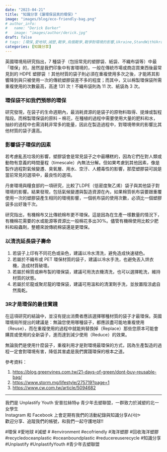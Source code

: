 ```yaml
---
date: "2023-04-21"
title: "知識分享《讓環保袋真的環保》"
image: "images/blog/eco-friendly-bag.png"
# author_info: 
#   name: "Derick Barker"
#   image: "images/author/derick.jpg"
draft: false
# tags: [環保,愛地球,減塑,戰爭,烏俄戰爭,戰爭對環境的影響,Ukraine,StandWithUkraine,Environment,EnvironmentalImpactOnWar,知識分享]
categories: [知識分享]
---
```

英國環境局研究指出，7 種袋子（包括常見的塑膠袋、紙袋、不織布袋等）中最「環保」的，居然是我們印象中有害環境的，一般在傳統市場或商店買東西後最常見到的 HDPE 塑膠袋 ！其他材質的袋子則必須在重複使用多次之後，才能將其影響降到與只被使用一次的傳統塑膠袋差不多的程度；而其中，又以棉製環保袋所需重複使用的次數最高，高達 131 次！不織布袋則為 11 次、紙袋為 3 次。

### 環保袋不如我們預想的環保
研究發現，在袋子的生命週期內，最消耗資源的是袋子的原物料取得、提煉或製程階段。而棉製環保袋的原料 – 棉花，在種植的過程中需要使用大量的肥料和水，抽紗的過程中也需消耗非常多的能量，因此在製造過程中，對環境帶來的影響比其他材質的袋子還高。

### 影響袋子環保的因素
若考慮亂丟垃圾的影響，塑膠袋會是常見袋子之中最糟糕的，因為它們在對人類或動物有意義的時間量程（timescale）內無法分解。但如果考慮到其他因素，像是製作過程對氣候變遷、臭氧層、用水、空汙、人體毒性的影響，那麼塑膠袋可說是當前常見的選項中，最良性的選項。

丹麥環境與糧食部的一項研究，比較了LDPE（低密度聚乙烯）袋子與其他袋子對環境的影響。結果發現，包括氣候變遷與製造資源在內，如果棉質帆布袋要跟重覆使用一次的塑膠袋產生相同的環境影響，一個帆布袋的使用次數，必須比一個塑膠袋多出好幾千次。

研究指出，有機棉布又比傳統棉布更不環保。這是因為在生產一樣數量的情況下，有機棉花需要的水或能源等資源比一般棉花多出30%。儘管有機棉使用比較少肥料和殺蟲劑，整體來說傳統棉袋還是更環保。

### 以清洗延長袋子壽命
1. 若袋子上印有不同花色或染色，建議以冷水清洗，避免造成快速褪色。
2. 若屬於不織布或 PET 環保材質的袋子，建議以冷水手洗，也避免丟入烘衣機，造成材質破壞。
3. 若屬於棉質或麻布製的環保袋，建議可用洗衣機清洗，也可以選擇乾洗，維持材質的狀態。
4. 若屬於尼龍或聚尼龍的環保袋，建議可用溫和的清潔劑手洗，並放置陰涼處自然風乾。

### 3R才是環保的最佳實踐
在這項研究的結論中，並沒有提出消費者應該選擇哪種材質的袋子才最環保。英國環境局所提出的建議是：無論您使用哪種袋子，都應該盡可能地重複使用（Reuse），而在重複使用的過程中就能夠替換掉（Replace）那些您原本可能會購買或使用的全新袋子，進而達到減少使用（Reduce）的效果。

無論我們是使用什麼袋子，重複利用才是對環境最環保的方式，因為生產製造的過程一定會對環境有害，降低其害處是我們實踐環保的根本之道。

參考資料：
1. https://blog.greenvines.com.tw/21-days-of-green/dont-buy-reusable-bag/
2. https://www.storm.mg/lifestyle/275719?page=1
3. https://www.cw.com.tw/article/5094682

<hr>
我們是 Unplastify Youth 安普拉絲特φ 青少年去塑聯盟，一群致力於減塑的北一女學生<br>
Instagram 和 Facebook 上會定期有我們的活動紀錄與知識分享ᕕ(ᐛ)ᕗ<br>
歡迎分享、追蹤我們的帳號，和我們一起守護地球!!



#環保 #愛地球 #減塑 # #environment #ecofriendly #海洋塑膠 #回收海洋塑膠 #recycledoceanplastic #oceanboundplastic #reducereuserecycle #知識分享 #Unplastify #UnplastifyYouth #青少年去塑聯盟
